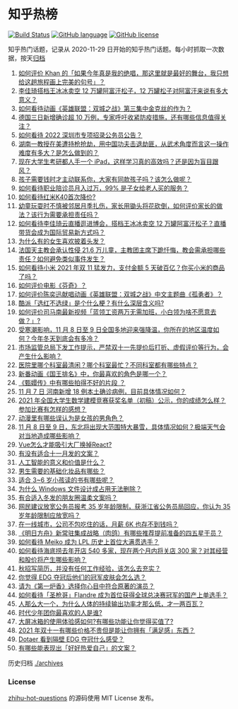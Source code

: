 # 知乎热榜
[![Build Status](https://github.com/ToWeLong/zhihu-hot-questions/workflows/CI/badge.svg)](https://github.com/ToWeLong/zhihu-hot-questions/actions)
[![GitHub language](https://img.shields.io/badge/language-golang-orange.svg)](https://golang.org/)
[![GitHub license](https://img.shields.io/github/license/ToWeLong/zhihu-hot-questions)](https://github.com/ToWeLong/zhihu-hot-questions/blob/main/LICENSE)

知乎热门话题，记录从 2020-11-29 日开始的知乎热门话题。每小时抓取一次数据，按天[归档](./archives)

<!-- BEGIN -->

1. [如何评价 Khan 的「如果今年真是我的绝唱，那这里就是最好的舞台，我只想给这趟旅程画上完美的句号」？](https://www.zhihu.com/question/497088349)
1. [李佳琦搭档王冰冰卖空 12 万罐阿富汗松子，12 万罐松子对阿富汗来说有多大意义？](https://www.zhihu.com/question/497294290)
1. [如何看待动画《英雄联盟：双城之战》第三集中金克丝的作为？](https://www.zhihu.com/question/497218752)
1. [德国三日新增确诊超 10 万例，专家呼吁收紧防疫措施，还有哪些信息值得关注？](https://www.zhihu.com/question/497199882)
1. [如何看待 2022 深圳市专项招录公务员公告？](https://www.zhihu.com/question/496895122)
1. [湖南一教授在美遭持枪抢劫，用中国功夫击退劫匪，从武术角度而言这一操作难度有多大？是怎么做到的？](https://www.zhihu.com/question/497368033)
1. [现在大学生考研都人手一个 iPad，这样学习真的高效吗？还是因为盲目跟风？](https://www.zhihu.com/question/330048454)
1. [孩子需要钱时才主动联系你，大家有同款孩子吗？该怎么做呢？](https://www.zhihu.com/question/490313176)
1. [如何看待职业陪诊员月入过万，99% 是子女给老人买的服务？](https://www.zhihu.com/question/497223074)
1. [如何看待红米K40首次降价?](https://www.zhihu.com/question/496101027)
1. [幼童玩耍时不慎被邻居月季扎伤，家长用锄头将花砍倒，如何评价家长的做法？该行为需要承担责任吗？](https://www.zhihu.com/question/497127795)
1. [如何看待李佳琦云直播逛进博会，搭档王冰冰卖空 12 万罐阿富汗松子？直播带货会成为国际贸易新方式吗？](https://www.zhihu.com/question/497100362)
1. [为什么有的女生喜欢披着头发？](https://www.zhihu.com/question/351211101)
1. [法国天主教会承认性侵 21.6 万儿童，主教团主席下跪忏悔，教会需承担哪些责任？如何避免类似事件发生？](https://www.zhihu.com/question/497392694)
1. [如何看待小米 2021 年双 11 猛发力，支付金额 5 天破百亿？你买小米的商品了吗？](https://www.zhihu.com/question/496975093)
1. [如何评价电影《芬奇》？](https://www.zhihu.com/question/481123865)
1. [如何评价陈奕迅献唱动画《英雄联盟：双城之战》中文主题曲《孤勇者》？](https://www.zhihu.com/question/496712863)
1. [酷派「选红不选绿」是个什么梗？有什么深层含义吗?](https://www.zhihu.com/question/496335667)
1. [如何评价司马南最新视频「蓝领工资两万无需加班，小白领为啥不愿意去做？」?](https://www.zhihu.com/question/495625178)
1. [受寒潮影响，11 月 8 日至 9 日全国多地迎来强降温，你所在的地区温度如何？今年冬天到底会有多冷？](https://www.zhihu.com/question/497365026)
1. [市场监管总局下发工作提示，严禁双十一先提价后打折、虚假评价等行为，会产生什么影响？](https://www.zhihu.com/question/496961839)
1. [医院里哪个科室最清闲？哪个科室最忙？不同科室都有哪些特点？](https://www.zhihu.com/question/494459537)
1. [新番动画《国王排名》中，你最喜欢的角色是哪一个？](https://www.zhihu.com/question/496270987)
1. [《甄嬛传》中有哪些拍得不好的片段 ？](https://www.zhihu.com/question/285222359)
1. [11 月 7 日 河南新增 18 例本土确诊病例，目前具体情况如何？](https://www.zhihu.com/question/497360420)
1. [2021 年全国大学生数学建模竞赛获奖名单（初稿）公示，你的成绩怎么样？参加比赛有怎样的感想？](https://www.zhihu.com/question/496944435)
1. [动漫里有哪些误认为是女孩的男角色？](https://www.zhihu.com/question/496996912)
1. [11 月 8 日至 9 日，东北将出现大范围特大暴雪，具体情况如何？极端天气会对当地造成哪些影响？](https://www.zhihu.com/question/497422806)
1. [Vue怎么才能吸引大厂换掉React?](https://www.zhihu.com/question/495247156)
1. [有没有适合十一月发的文案？](https://www.zhihu.com/question/495846930)
1. [人工智能的意义和价值是什么？](https://www.zhihu.com/question/301696669)
1. [男生需要的基础化妆品有哪些？](https://www.zhihu.com/question/471149604)
1. [适合 3~6 岁小孩读的书有哪些呢？](https://www.zhihu.com/question/19599183)
1. [为什么 Windows 文件设计成占用无法删除？](https://www.zhihu.com/question/496656138)
1. [有合适入冬发的朋友圈温柔文案吗？](https://www.zhihu.com/question/497049941)
1. [网民建议放宽公务员报考 35 岁年龄限制，获浙江省公务员局回应，你认为 35 岁年龄限制应放宽吗？](https://www.zhihu.com/question/497239438)
1. [在一线城市，公司不包吃住的话，月薪 6K 也存不到钱吗？](https://www.zhihu.com/question/496372439)
1. [《明日方舟》新常驻集成战略（肉鸽）有哪些推荐提前准备的四五星干员？](https://www.zhihu.com/question/494638541)
1. [如何看待 Meiko 成为 LPL 历史上首位大满贯选手？](https://www.zhihu.com/question/497147867)
1. [如何看待海底捞去年开店 540 多家，现在两个月内将关店 300 家？对其经营和股价将产生哪些影响？](https://www.zhihu.com/question/496894229)
1. [秋招写简历，并没有任何工作经验，该怎么去充实？](https://www.zhihu.com/question/487122382)
1. [你觉得 EDG 夺冠后他们的冠军皮肤会怎么选？](https://www.zhihu.com/question/497148632)
1. [请为《第一炉香》选择你心目中符合原著的演员？](https://www.zhihu.com/question/494608356)
1. [如何看待「圣枪哥」Flandre 成为首位获得全球总决赛冠军的国产上单选手？](https://www.zhihu.com/question/497150078)
1. [人那么大一个，为什么人体的持续输出功率才那么低，才一两百瓦？](https://www.zhihu.com/question/496628611)
1. [时代少年团你最喜欢的人是谁?](https://www.zhihu.com/question/493595117)
1. [大屏冰箱的使用体验感如何?有哪些功能让你觉得买值了?](https://www.zhihu.com/question/496806881)
1. [2021 年双十一有哪些价格不贵但是能让你拥有「满足感」东西？](https://www.zhihu.com/question/494230620)
1. [Dotaer 看到隔壁 EDG 夺冠什么感受？](https://www.zhihu.com/question/497157171)
1. [有哪些能表现出「好好热爱自己」的文案？](https://www.zhihu.com/question/493452584)

<!-- END -->

历史归档 [./archives](./archives)


### License
[zhihu-hot-questions](https://github.com/towelong/zhihu-hot-questions) 的源码使用 MIT License 发布。
